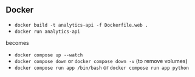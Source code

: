  
 ## Docker 
- ` docker build -t analytics-api -f Dockerfile.web . `
- ` docker run analytics-api ` 

becomes 
- `docker compose up --watch`
- `docker compose down` or `docker compose down -v` (to remove volumes)
-  `docker compose run app /bin/bash` or `docker compose run app python`